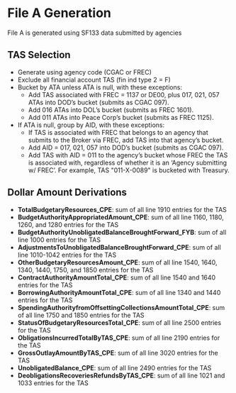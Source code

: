 # File A Generation

File A is generated using SF133 data submitted by agencies

## TAS Selection

- Generate using agency code (CGAC or FREC)
- Exclude all financial account TAS (fin ind type 2 = F)
- Bucket by ATA unless ATA is null, with these exceptions:
  - Add TAS associated with FREC = 1137 or DE00, plus 017, 021, 057 ATAs into DOD’s bucket (submits as CGAC 097).
  - Add 016 ATAs into DOL’s bucket (submits as FREC 1601).
  - Add 011 ATAs into Peace Corp’s bucket (submits as FREC 1125).
- If ATA is null, group by AID, with these exceptions:
  - If TAS is associated with FREC that belongs to an agency that submits to the Broker via FREC, add TAS into that agency’s bucket.
  - Add AID = 017, 021, 057 into DOD’s bucket (submits as CGAC 097).
  - Add TAS with AID = 011 to the agency’s bucket whose FREC the TAS is associated with, regardless of whether it is an ‘Agency submitting w/ FREC’. For example, TAS "011-X-0089" is bucketed with Treasury.

## Dollar Amount Derivations

- **TotalBudgetaryResources_CPE**: sum of all line 1910 entries for the TAS
- **BudgetAuthorityAppropriatedAmount_CPE**: sum of all line 1160, 1180, 1260, and 1280 entries for the TAS
- **BudgetAuthorityUnobligatedBalanceBroughtForward_FYB**: sum of all line 1000 entries for the TAS
- **AdjustmentsToUnobligatedBalanceBroughtForward_CPE**: sum of all line 1010-1042 entries for the TAS
- **OtherBudgetaryResourcesAmount_CPE**: sum of all line 1540, 1640, 1340, 1440, 1750, and 1850 entries for the TAS
- **ContractAuthorityAmountTotal_CPE**: sum of all line 1540 and 1640 entries for the TAS
- **BorrowingAuthorityAmountTotal_CPE**: sum of all line 1340 and 1440 entries for the TAS
- **SpendingAuthorityfromOffsettingCollectionsAmountTotal_CPE**: sum of all line 1750 and 1850 entries for the TAS
- **StatusOfBudgetaryResourcesTotal_CPE**: sum of all line 2500 entries for the TAS
- **ObligationsIncurredTotalByTAS_CPE**: sum of all line 2190 entries for the TAS
- **GrossOutlayAmountByTAS_CPE**: sum of all line 3020 entries for the TAS
- **UnobligatedBalance_CPE**: sum of all line 2490 entries for the TAS
- **DeobligationsRecoveriesRefundsByTAS_CPE**: sum of all line 1021 and 1033 entries for the TAS